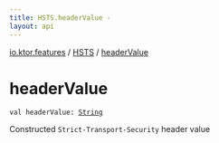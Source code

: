 ```yaml
---
title: HSTS.headerValue - 
layout: api
---
```


<div class='api-docs-breadcrumbs'><a href="../index.html">io.ktor.features</a> / <a href="index.html">HSTS</a> / <a href="./header-value.html">headerValue</a></div>

# headerValue

<div class="signature"><code><span class="keyword">val </span><span class="identifier">headerValue</span><span class="symbol">: </span><a href="https://kotlinlang.org/api/latest/jvm/stdlib/kotlin/-string/index.html"><span class="identifier">String</span></a></code></div>

Constructed <code>Strict-Transport-Security</code> header value

